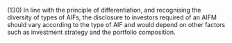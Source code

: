(130) In line with the principle of differentiation, and recognising the diversity of types of AIFs, the disclosure to investors required of an AIFM should vary according to the type of AIF and would depend on other factors such as investment strategy and the portfolio composition.